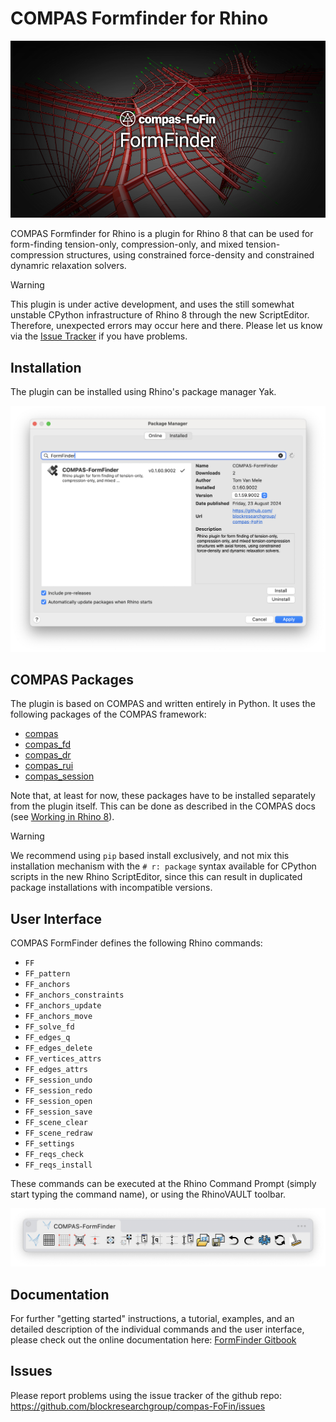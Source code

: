 # COMPAS Formfinder for Rhino

![COMPAS FormFinder](compas-FoFin.png)

COMPAS Formfinder for Rhino is a plugin for Rhino 8
that can be used for form-finding tension-only, compression-only,
and mixed tension-compression structures,
using constrained force-density and constrained dynamric relaxation solvers.

> [!WARNING]  
> This plugin is under active development,
> and uses the still somewhat unstable CPython infrastructure
> of Rhino 8 through the new ScriptEditor.
> Therefore, unexpected errors may occur here and there.
> Please let us know via the [Issue Tracker](https://github.com/BlockResearchGroup/compas-FoFin/issues) if you have problems.

## Installation

The plugin can be installed using Rhino's package manager Yak.

![COMPAS FormFinder installation with Yak](resources/images/FormFinder_yak.png)

## COMPAS Packages

The plugin is based on COMPAS and written entirely in Python.
It uses the following packages of the COMPAS framework:

* [compas](https://github.com/compas-dev/compas)
* [compas_fd](https://github.com/blockresearchgroup/compas_fd)
* [compas_dr](https://github.com/blockresearchgroup/compas_dr)
* [compas_rui](https://github.com/blockresearchgroup/compas_rui)
* [compas_session](https://github.com/blockresearchgroup/compas_session)

Note that, at least for now, these packages have to be installed separately from the plugin itself.
This can be done as described in the COMPAS docs (see [Working in Rhino 8](https://compas.dev/compas/latest/userguide/cad.rhino8.html)).

> [!WARNING]  
> We recommend using `pip` based install exclusively,
> and not mix this installation mechanism with the `# r: package`
> syntax available for CPython scripts in the new Rhino ScriptEditor,
> since this can result in duplicated package installations with incompatible versions.

## User Interface

COMPAS FormFinder defines the following Rhino commands:

* `FF`
* `FF_pattern`
* `FF_anchors`
* `FF_anchors_constraints`
* `FF_anchors_update`
* `FF_anchors_move`
* `FF_solve_fd`
* `FF_edges_q`
* `FF_edges_delete`
* `FF_vertices_attrs`
* `FF_edges_attrs`
* `FF_session_undo`
* `FF_session_redo`
* `FF_session_open`
* `FF_session_save`
* `FF_scene_clear`
* `FF_scene_redraw`
* `FF_settings`
* `FF_reqs_check`
* `FF_reqs_install`

These commands can be executed at the Rhino Command Prompt (simply start typing the command name),
or using the RhinoVAULT toolbar.

![FormFinder toolbar](resources/images/FormFinder_toolbar.png)

## Documentation

For further "getting started" instructions, a tutorial, examples, and an detailed description of the individual commands and the user interface, please check out the online documentation here: [FormFinder Gitbook](https://blockresearchgroup.gitbook.io/FormFinder)

## Issues

Please report problems using the issue tracker of the github repo: <https://github.com/blockresearchgroup/compas-FoFin/issues>
